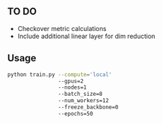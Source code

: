 ## TO DO

- Checkover metric calculations
- Include additional linear layer for dim reduction

## Usage

```bash
python train.py --compute='local'
                --gpus=2
                --nodes=1
                --batch_size=8
                --num_workers=12
                --freeze_backbone=0
                --epochs=50
```

